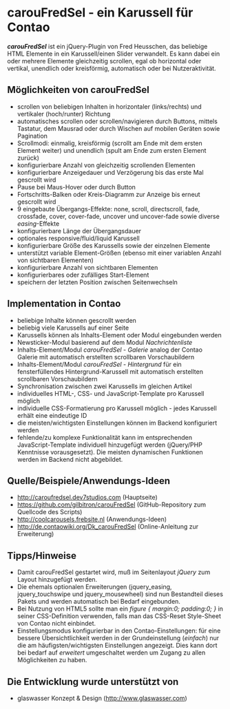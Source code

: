 carouFredSel - ein Karussell für Contao
=======================================

***carouFredSel*** ist ein jQuery-Plugin von Fred Heusschen, das beliebige HTML Elemente in ein Karussell/einen Slider verwandelt. Es kann dabei ein oder mehrere Elemente gleichzeitig scrollen, egal ob horizontal oder vertikal, unendlich oder kreisförmig, automatisch oder bei Nutzeraktivität.

Möglichkeiten von carouFredSel
------------------------------

* scrollen von beliebigen Inhalten in horizontaler (links/rechts) und vertikaler (hoch/runter) Richtung
* automatisches scrollen oder scrollen/navigieren durch Buttons, mittels Tastatur, dem Mausrad oder durch Wischen auf mobilen Geräten sowie Pagination
* Scrollmodi: einmalig, kreisförmig (scrollt am Ende mit dem ersten Element weiter) und unendlich (spult am Ende zum ersten Element zurück)
* konfigurierbare Anzahl von gleichzeitig scrollenden Elementen
* konfigurierbare Anzeigedauer und Verzögerung bis das erste Mal gescrollt wird
* Pause bei Maus-Hover oder durch Button
* Fortschritts-Balken oder Kreis-Diagramm zur Anzeige bis erneut gescrollt wird
* 9 eingebaute Übergangs-Effekte: none, scroll, directscroll, fade, crossfade, cover, cover-fade, uncover und uncover-fade sowie diverse *easing*-Effekte
* konfigurierbare Länge der Übergangsdauer
* optionales responsive/fluid/liquid Karussell
* konfigurierbare Größe des Karussells sowie der einzelnen Elemente
* unterstützt variable Element-Größen (ebenso mit einer variablen Anzahl von sichtbaren Elementen)
* konfigurierbare Anzahl von sichtbaren Elementen
* konfigurierbares oder zufälliges Start-Element
* speichern der letzten Position zwischen Seitenwechseln

Implementation in Contao
------------------------
* beliebige Inhalte können gescrollt werden
* beliebig viele Karussells auf einer Seite
* Karussells können als Inhalts-Element oder Modul eingebunden werden
* Newsticker-Modul basierend auf dem Modul *Nachrichtenliste*
* Inhalts-Element/Modul *carouFredSel - Galerie* analog der Contao Galerie mit automatisch erstellten scrollbaren Vorschaubildern
* Inhalts-Element/Modul *carouFredSel - Hintergrund* für ein fensterfüllendes Hintergrund-Karussell mit automatisch erstellten scrollbaren Vorschaubildern
* Synchronisation zwischen zwei Karussells im gleichen Artikel
* individuelles HTML-, CSS- und JavaScript-Template pro Karussell möglich
* individuelle CSS-Formatierung pro Karussell möglich - jedes Karussell erhält eine eindeutige ID
* die meisten/wichtigsten Einstellungen können im Backend konfiguriert werden
* fehlende/zu komplexe Funktionalität kann im entsprechenden JavaScript-Template individuell hinzugefügt werden (jQuery/PHP Kenntnisse vorausgesetzt). Die meisten dynamischen Funktionen werden im Backend nicht abgebildet.

Quelle/Beispiele/Anwendungs-Ideen
---------------------------------

* http://caroufredsel.dev7studios.com (Hauptseite)
* https://github.com/gilbitron/carouFredSel (GitHub-Repository zum Quellcode des Scripts)
* http://coolcarousels.frebsite.nl (Anwendungs-Ideen)
* http://de.contaowiki.org/Dk_carouFredSel (Online-Anleitung zur Erweiterung)

Tipps/Hinweise
--------------

* Damit carouFredSel gestartet wird, muß im Seitenlayout *jQuery* zum Layout hinzugefügt werden.
* Die ehemals optionalen Erweiterungen (jquery_easing, jquery_touchswipe und jquery_mousewheel) sind nun Bestandteil dieses Pakets und werden automatisch bei Bedarf eingebunden.
* Bei Nutzung von HTML5 sollte man ein *figure { margin:0; padding:0; }* in seiner CSS-Definition verwenden, falls man das CSS-Reset Style-Sheet von Contao nicht einbindet.
* Einstellungsmodus konfigurierbar in den Contao-Einstellungen: für eine bessere Übersichtlichkeit werden in der Grundeinstellung (*einfach*) nur die am häufigsten/wichtigsten Einstellungen angezeigt. Dies kann dort bei bedarf auf *erweitert* umgeschaltet werden um Zugang zu allen Möglichkeiten zu haben.

Die Entwicklung wurde unterstützt von
-------------------------------------

* glaswasser Konzept & Design (http://www.glaswasser.com)
